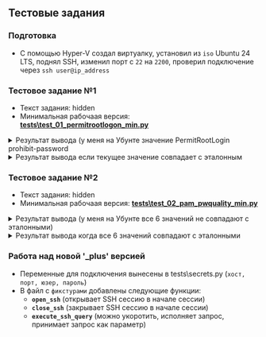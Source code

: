 ## Тестовые задания

### Подготовка
- С помощью Hyper-V создал виртуалку, установил из ```iso``` Ubuntu 24 LTS, поднял SSH, изменил порт с ```22``` на ```2200```, проверил подключение через ```ssh user@ip_address```

### Тестовое задание №1
- Текст задания: hidden
- Минимальная рабочаая версия: **[tests\test_01_permitrootlogon_min.py](https://github.com/otomakine/pytest_task_00/blob/main/tests/test_01_permitrootlogon_min.py)**

<details><img style="" src="https://github.com/otomakine/pytest_task_00/assets/29117632/3673cae3-a4c8-43bc-a46c-4b4e2b99ec3c">
<summary>Результат вывода (у меня на Убунте значение PermitRootLogin prohibit-password</summary></details>

<details><img style="" src="https://github.com/otomakine/pytest_task_00/assets/29117632/c79325b6-a539-47ab-b556-6f31073ac342">
<summary>Результат вывода если текущее значение совпадает с эталонным</summary></details>

### Тестовое задание №2
- Текст задания: hidden
- Минимальная рабочаая версия: **[tests\test_02_pam_pwquality_min.py](https://github.com/otomakine/pytest_task_00/blob/main/tests/test_02_pam_pwquality_min.py)**

<details><img style="" src="https://github.com/otomakine/pytest_task_00/assets/29117632/70e7ef85-7cc3-495c-b143-baaaf715cd5a">
<summary>Результат вывода (у меня на Убунте все 6 значений не совпадают с эталонными)</summary></details>

<details><img style="" src="https://github.com/otomakine/pytest_task_00/assets/29117632/a4ce7173-8493-41c9-9460-66b684a7796b">
<summary>Результат вывода когда все 6 значений совпадают с эталонными</summary></details>


### Работа над новой '_plus' версией
- Переменные для подключения вынесены в tests\secrets.py (```хост, порт, юзер, пароль```)
- В файл с ```фикстурами``` добавлены следующие функции:
  - **```open_ssh```** (открывает SSH сессию в начале сессии)
  - **```close_ssh```** (закрывает SSH сессию в начале сессии)
  - **```execute_ssh_query```** (можно укоротить, исполняет запрос, принимает запрос как параметр)
